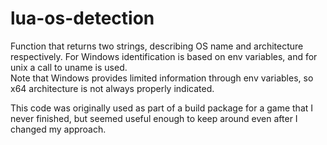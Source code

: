 # lua-os-detection
Function that returns two strings, describing OS name and architecture respectively. For Windows identification is based on env variables, and for unix a call to uname is used.  
Note that Windows provides limited information through env variables, so x64 architecture is not always properly indicated.

This code was originally used as part of a build package for a game that I never finished, but seemed useful enough to keep around even after I changed my approach.
